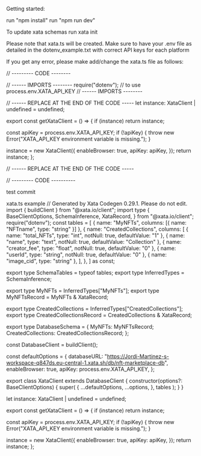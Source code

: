 Getting started:

run "npm install"
run "npm run dev"

To update xata schemas run
xata init

Please note that xata.ts will be created.
Make sure to have your .env file as detailed in the dotenv_example.txt with correct API keys for each platform

If you get any error, please make add/change the xata.ts file as follows:

// --------- CODE --------

// ------ IMPORTS --------
require("dotenv"); // to use process.env.XATA_API_KEY
// ------ IMPORTS --------

// ------ REPLACE AT THE END OF THE CODE -----
let instance: XataClient | undefined = undefined;

export const getXataClient = () => {
if (instance) return instance;

const apiKey = process.env.XATA_API_KEY;
if (!apiKey) {
throw new Error("XATA_API_KEY environment variable is missing.");
}

instance = new XataClient({
enableBrowser: true,
apiKey: apiKey,
});
return instance;
};

// ------ REPLACE AT THE END OF THE CODE -----

// --------- CODE ----------

test commit


xata.ts example
// Generated by Xata Codegen 0.29.1. Please do not edit.
import { buildClient } from "@xata.io/client";
import type {
  BaseClientOptions,
  SchemaInference,
  XataRecord,
} from "@xata.io/client";
require("dotenv");
const tables = [
  { name: "MyNFTs", columns: [{ name: "NFTname", type: "string" }] },
  {
    name: "CreatedCollections",
    columns: [
      { name: "total_NFTs", type: "int", notNull: true, defaultValue: "1" },
      { name: "name", type: "text", notNull: true, defaultValue: "Collection" },
      { name: "creator_fee", type: "float", notNull: true, defaultValue: "0" },
      { name: "userId", type: "string", notNull: true, defaultValue: "0" },
      { name: "image_cid", type: "string" },
    ],
  },
] as const;

export type SchemaTables = typeof tables;
export type InferredTypes = SchemaInference<SchemaTables>;

export type MyNFTs = InferredTypes["MyNFTs"];
export type MyNFTsRecord = MyNFTs & XataRecord;

export type CreatedCollections = InferredTypes["CreatedCollections"];
export type CreatedCollectionsRecord = CreatedCollections & XataRecord;

export type DatabaseSchema = {
  MyNFTs: MyNFTsRecord;
  CreatedCollections: CreatedCollectionsRecord;
};

const DatabaseClient = buildClient();

const defaultOptions = {
  databaseURL:
    "https://Jordi-Martinez-s-workspace-q847ds.eu-central-1.xata.sh/db/nft-marketplace-db",
  enableBrowser: true,
  apiKey: process.env.XATA_API_KEY,
};

export class XataClient extends DatabaseClient<DatabaseSchema> {
  constructor(options?: BaseClientOptions) {
    super(
      {
        ...defaultOptions,
        ...options,
      },
      tables
    );
  }
}

let instance: XataClient | undefined = undefined;

export const getXataClient = () => {
  if (instance) return instance;

  const apiKey = process.env.XATA_API_KEY;
  if (!apiKey) {
    throw new Error("XATA_API_KEY environment variable is missing.");
  }

  instance = new XataClient({
    enableBrowser: true,
    apiKey: apiKey,
  });
  return instance;
};
